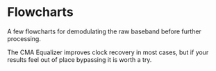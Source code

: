 # Flowcharts

A few flowcharts for demodulating the raw baseband before further processing.

The CMA Equalizer improves clock recovery in most cases, but if your results feel out of place bypassing it is worth a try.